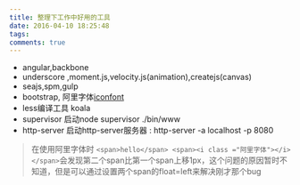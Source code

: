 ```yaml
---
title: 整理下工作中好用的工具
date: 2016-04-10 18:25:48
tags:
comments: true
---
```

+ angular,backbone
+ underscore ,moment.js,velocity.js(animation),createjs(canvas)
+ seajs,spm,gulp
+ bootstrap, 阿里字体[iconfont](http://www.iconfont.cn "iconfont")
+ less编译工具 koala
+ supervisor 启动node  supervisor ./bin/www
+ http-server 启动http-server服务器 : http-server -a localhost -p 8080



>在使用阿里字体时 `<span>hello</span> <span><i class ="阿里字体"></i></span>`会发现第二个span比第一个span上移1px，这个问题的原因暂时不知道，但是可以通过设置两个span的float=left来解决刚才那个bug
